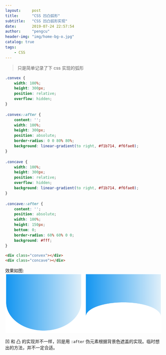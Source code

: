 ```yaml
---
layout:     post
title:      "CSS 凹凸弧形"
subtitle:   "CSS 凹凸弧形实现"
date:       2019-07-24 22:57:54
author:     "pengcu"
header-img: "img/home-bg-o.jpg"
catalog: true
tags:
    - CSS
---
```

> 只是简单记录了下 css 实现的弧形

<!--more-->

```css
.convex {
    width: 100%;
    height: 300px;
    position: relative;
    overflow: hidden;
}

.convex::after {
    content: '';
    width: 100%;
    height: 300px;
    position: absolute;
    border-radius: 0 0 80% 80%;
    background: linear-gradient(to right, #f1b714, #f6fae0);
}

.concave {
    width: 100%;
    height: 300px;
    position: relative;
    overflow: hidden;
    background: linear-gradient(to right, #f1b714, #f6fae0);
}

.concave::after {
    content: '';
    position: absolute;
    width: 100%;
    height: 150px;
    bottom: 0;
    border-radius: 60% 60% 0 0;
    background: #fff;
}
```
```html
<div class="convex"></div>
<div class="concave"></div>
```

效果如图:
![example](/img/css/convex.png)

凹 和 凸 的实现并不一样，凹是用 `:after` 伪元素根据背景色遮盖的实现。临时想出的方法，并不一定合适。